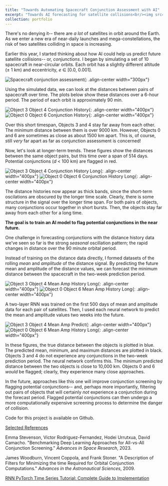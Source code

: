 ```yaml
---
title: "Towards Automating Spacecraft Conjunction Assessment with AI"
excerpt: "Towards AI forecasting for satellite collisions<br/><img src='/images/cover-photo.png' width='300'>"
collection: portfolio
---
```


There's no denying it-- there are *a lot* of satellites in orbit around the Earth. As we enter a new era of near-daily launches and mega-constellations, the risk of two satellites colliding in space is increasing. 

Earlier this year, I started thinking about how AI could help us predict future satellite collisions-- or, *conjunctions*. I began by simulating a set of 10 spacecraft in near-circular orbits. Each orbit has a slightly different altitude (± 1 km) and eccentricity, *e* ∈ [0.0, 0.001].

![Spacecraft conjunction assessment](/images/orbits.png){: .align-center width="300px"}

Using the simulated data, we can look at the distances between pairs of spacecraft over time. The plots below show these distances over a 6-hour period. The period of each orbit is approximately 90 min.

![Object 3 Object 4 Conjunction History](/images/obj3_obj4_6_hr.png){: .align-center width="400px"}
![Object 0 Object 6 Conjunction History](/images/obj0_obj6_6_hr.png){: .align-center width="400px"}

Over this short timespan, Objects 3 and 4 stay far away from each other. The minimum distance between them is over 9000 km. However, Objects 0 and 6 are sometimes as close as about 1500 km apart. This is, of course, still *very* far apart as far as conjunction assessment is concerned!

Now, let's look at longer-term trends. These figures show the distances between the same object pairs, but this time over a span of 514 days. Potential conjunctions (*d* < 100 km) are flagged in red.

![Object 3 Object 4 Conjunction History Long](/images/obj3_obj4_conjunction_hist.png){: .align-center width="400px"}
![Object 0 Object 6 Conjunction History Long](/images/obj0_obj6_conjunction_hist.png){: .align-center width="400px"}

The distance histories now appear as thick bands, since the short-term oscilations are obscured by the longer time scale. Clearly, there is some structure in the signal over the longer time span. For both pairs of objects, many conjunctions occur together in short bursts. Then, the objects stay far away from each other for a long time.

**The goal is to train an AI model to flag potential conjunctions in the near future.** 

One challenge in forecasting conjunctions with the distance history data we've seen so far is the strong *seasonal* oscillation pattern; the rapid changes in distance over the 90 minute orbital period. 

Instead of training on the distance data directly, I formed datasets of the rolling *mean* and *amplitude* of the distance signal. By predicting the future mean and amplitude of the distance values, we can forecast the minimum distance between the spacecraft in the two-week prediction period.

![Object 3 Object 4 Mean Amp History Long](/images/obj3_obj4_mean_amp.png){: .align-center width="400px"}
![Object 0 Object 6 Mean Amp History Long](/images/obj0_obj6_mean_amp.png){: .align-center width="400px"}

A two-layer RNN was trained on the first 500 days of mean and amplitude data for each pair of satellites. Then, I used each neural network to predict the mean and amplitude values two weeks into the future. 

![Object 3 Object 4 Mean Amp Predict](/images/obj3_obj4_predict.png){: .align-center width="400px"}
![Object 0 Object 6 Mean Amp History Long](/images/obj0_obj6_predict.png){: .align-center width="400px"}

In these figures, the true distance between the objects is plotted in blue. The predicted mean, minimum, and maximum distances are plotted in black. Objects 3 and 4 do not experience any conjunctions in the two-week prediction period. The neural network confirms this. The minimum predicted distance between the two objects is close to 10,000 km. Objects 0 and 6 *would* be flagged; clearly, they experience many close approaches. 

In the future, approaches like this one will improve conjunction screening by flagging potential conjunctions-- and, perhaps more importantly, filtering out pairs of objects that will certainly *not* experience a conjunction during the forecast period. Flagged potential conjunctions can then undergo a more computationally expensive screening process to determine the danger of collision.

Code for this project is available on Github.


<u>Selected References</u>

Emma Stevenson, Victor Rodriguez-Fernandez, Hodei Urrutxua, David Camacho. "Benchmarking Deep Learning Approaches for All-vs-All Conjunction Screening." *Advances in Space Research*, 2023.

James Woodburn, Vincent Coppola, and Frank Stoner. "A Description of Filters for Minimizing the time Required for Orbital Conjunction Computations." *Advances in the Astronautical Sciences*, 2009.

[RNN PyTorch Time Series Tutorial: Complete Guide to Implementation](https://www.codecademy.com/article/rnn-py-torch-time-series-tutorial-complete-guide-to-implementation)





